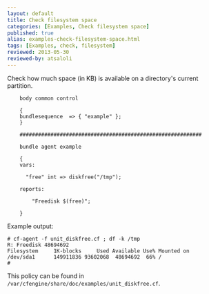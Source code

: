 ```yaml
---
layout: default
title: Check filesystem space
categories: [Examples, Check filesystem space]
published: true
alias: examples-check-filesystem-space.html
tags: [Examples, check, filesystem]
reviewed: 2013-05-30
reviewed-by: atsaloli
---
```


Check how much space (in KB) is available on a directory's current partition.

```cf3
	body common control

	{
	bundlesequence  => { "example" };
	}

	###########################################################

	bundle agent example

	{
	vars:

	  "free" int => diskfree("/tmp");

	reports:

	    "Freedisk $(free)";

	}
```

Example output:

    # cf-agent -f unit_diskfree.cf ; df -k /tmp
    R: Freedisk 48694692
    Filesystem     1K-blocks     Used Available Use% Mounted on
    /dev/sda1      149911836 93602068  48694692  66% /
    # 

This policy can be found in `/var/cfengine/share/doc/examples/unit_diskfree.cf`.
